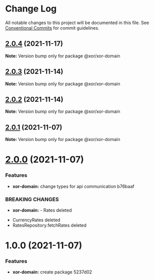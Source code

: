 # Change Log

All notable changes to this project will be documented in this file.
See [Conventional Commits](https://conventionalcommits.org) for commit guidelines.

## [2.0.4](/compare/@xor/xor-domain@2.0.3...@xor/xor-domain@2.0.4) (2021-11-17)

**Note:** Version bump only for package @xor/xor-domain





## [2.0.3](/compare/@xor/xor-domain@2.0.2...@xor/xor-domain@2.0.3) (2021-11-14)

**Note:** Version bump only for package @xor/xor-domain





## [2.0.2](/compare/@xor/xor-domain@2.0.1...@xor/xor-domain@2.0.2) (2021-11-14)

**Note:** Version bump only for package @xor/xor-domain





## [2.0.1](/compare/@xor/xor-domain@2.0.0...@xor/xor-domain@2.0.1) (2021-11-07)

**Note:** Version bump only for package @xor/xor-domain





# [2.0.0](/compare/@xor/xor-domain@1.0.0...@xor/xor-domain@2.0.0) (2021-11-07)


### Features

* **xor-domain:** change types for api communication b76baaf


### BREAKING CHANGES

* **xor-domain:** - Rates deleted
- CurrencyRates deleted
- RatesRepository.fetchRates deleted





# 1.0.0 (2021-11-07)


### Features

* **xor-domain:** create package 5237d02
